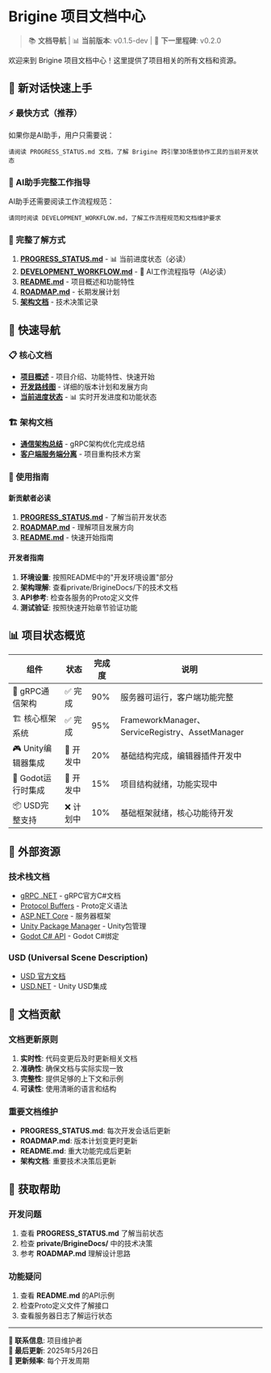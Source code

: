# Brigine 项目文档中心

> 📚 **文档导航** | 📊 **当前版本**: v0.1.5-dev | 🎯 **下一里程碑**: v0.2.0

欢迎来到 Brigine 项目文档中心！这里提供了项目相关的所有文档和资源。

## 🚀 新对话快速上手

### ⚡ 最快方式（推荐）
如果你是AI助手，用户只需要说：
```
请阅读 PROGRESS_STATUS.md 文档，了解 Brigine 跨引擎3D场景协作工具的当前开发状态
```

### 🤖 AI助手完整工作指导
AI助手还需要阅读工作流程规范：
```
请同时阅读 DEVELOPMENT_WORKFLOW.md，了解工作流程规范和文档维护要求
```

### 📖 完整了解方式
1. **[PROGRESS_STATUS.md](../PROGRESS_STATUS.md)** - 📊 当前进度状态（必读）
2. **[DEVELOPMENT_WORKFLOW.md](../DEVELOPMENT_WORKFLOW.md)** - 🤖 AI工作流程指导（AI必读）
3. **[README.md](../README.md)** - 项目概述和功能特性
4. **[ROADMAP.md](../ROADMAP.md)** - 长期发展计划
5. **[架构文档](../private/BrigineDocs/)** - 技术决策记录

## 🚀 快速导航

### 📋 核心文档
- **[项目概述](../README.md)** - 项目介绍、功能特性、快速开始
- **[开发路线图](../ROADMAP.md)** - 详细的版本计划和发展方向
- **[当前进度状态](../PROGRESS_STATUS.md)** - 📊 实时开发进度和功能状态

### 🏗️ 架构文档  
- **[通信架构总结](../private/BrigineDocs/COMMUNICATION_ARCHITECTURE_FINAL.md)** - gRPC架构优化完成总结
- **[客户端服务端分离](../private/BrigineDocs/CLIENT_SERVER_SEPARATION_SUMMARY.md)** - 项目重构技术方案

### 📖 使用指南

#### 新贡献者必读
1. **[PROGRESS_STATUS.md](../PROGRESS_STATUS.md)** - 了解当前开发状态
2. **[ROADMAP.md](../ROADMAP.md)** - 理解项目发展方向
3. **[README.md](../README.md)** - 快速开始指南

#### 开发者指南
1. **环境设置**: 按照README中的"开发环境设置"部分
2. **架构理解**: 查看private/BrigineDocs/下的技术文档
3. **API参考**: 检查各服务的Proto定义文件
4. **测试验证**: 按照快速开始章节验证功能

## 📊 项目状态概览

| 组件 | 状态 | 完成度 | 说明 |
|------|------|--------|------|
| 🔧 gRPC通信架构 | ✅ 完成 | 90% | 服务器可运行，客户端功能完整 |
| 🏗️ 核心框架系统 | ✅ 完成 | 95% | FrameworkManager、ServiceRegistry、AssetManager |
| 🎮 Unity编辑器集成 | 🔄 开发中 | 20% | 基础结构完成，编辑器插件开发中 |
| 🎯 Godot运行时集成 | 🔄 开发中 | 15% | 项目结构就绪，功能实现中 |
| 📦 USD完整支持 | ❌ 计划中 | 10% | 基础框架就绪，核心功能待开发 |

## 🔗 外部资源

### 技术栈文档
- [gRPC .NET](https://grpc.io/docs/languages/csharp/) - gRPC官方C#文档
- [Protocol Buffers](https://developers.google.com/protocol-buffers) - Proto定义语法
- [ASP.NET Core](https://docs.microsoft.com/en-us/aspnet/core/) - 服务器框架
- [Unity Package Manager](https://docs.unity3d.com/Manual/upm-ui.html) - Unity包管理
- [Godot C# API](https://docs.godotengine.org/en/stable/tutorials/scripting/c_sharp/) - Godot C#绑定

### USD (Universal Scene Description)
- [USD 官方文档](https://graphics.pixar.com/usd/docs/index.html)
- [USD.NET](https://github.com/Unity-Technologies/usd-unity-sdk) - Unity USD集成

## 📝 文档贡献

### 文档更新原则
1. **实时性**: 代码变更后及时更新相关文档
2. **准确性**: 确保文档与实际实现一致
3. **完整性**: 提供足够的上下文和示例
4. **可读性**: 使用清晰的语言和结构

### 重要文档维护
- **PROGRESS_STATUS.md**: 每次开发会话后更新
- **ROADMAP.md**: 版本计划变更时更新
- **README.md**: 重大功能完成后更新
- **架构文档**: 重要技术决策后更新

## 🤝 获取帮助

### 开发问题
1. 查看 **PROGRESS_STATUS.md** 了解当前状态
2. 检查 **private/BrigineDocs/** 中的技术决策
3. 参考 **ROADMAP.md** 理解设计思路

### 功能疑问
1. 查看 **README.md** 的API示例
2. 检查Proto定义文件了解接口
3. 查看服务器日志了解运行状态

---

**📧 联系信息**: 项目维护者  
**📅 最后更新**: 2025年5月26日  
**🔄 更新频率**: 每个开发周期 
